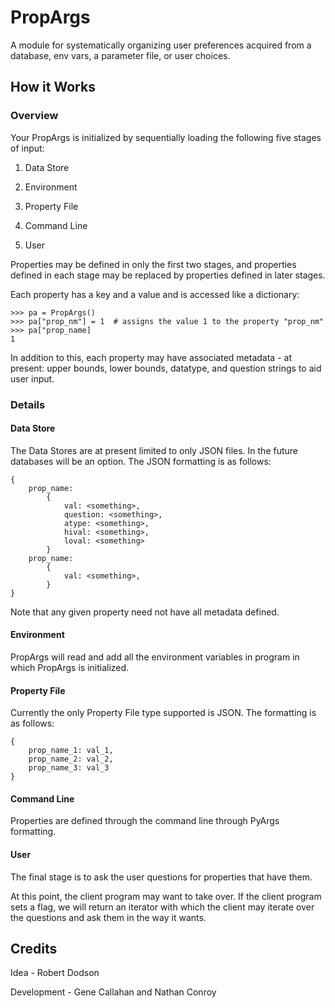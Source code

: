 # PropArgs
A module for systematically organizing user preferences acquired from a database, env vars, a parameter file, or user 
choices.

## How it Works

### Overview
Your PropArgs is initialized by sequentially loading the following five stages of input:

1. Data Store

1. Environment

1. Property File

1. Command Line

1. User

Properties may be defined in only the first two stages, and properties defined in each stage may be replaced
by properties defined in later stages.

Each property has a key and a value and is accessed like a dictionary:

    >>> pa = PropArgs()
    >>> pa["prop_nm"] = 1  # assigns the value 1 to the property "prop_nm"
    >>> pa["prop_name]
    1

In addition to this, each property may have associated metadata - at present: upper bounds, lower bounds, datatype,
and question strings to aid user input.

### Details

#### Data Store
The Data Stores are at present limited to only JSON files. In the future databases will be an option. The JSON
formatting is as follows:

    {
        prop_name:
            {
                val: <something>,
                question: <something>,
                atype: <something>,
                hival: <something>,
                loval: <something>
            }
        prop_name:
            {
                val: <something>,
            }
    }

Note that any given property need not have all metadata defined.


#### Environment
PropArgs will read and add all the environment variables in program in which PropArgs is initialized.


#### Property File
Currently the only Property File type supported is JSON. The formatting is as follows:

    {
        prop_name_1: val_1,
        prop_name_2: val_2,
        prop_name_3: val_3
    }


#### Command Line
Properties are defined through the command line through PyArgs formatting.

#### User
The final stage is to ask the user questions for properties that have them.

At this point, the client program may want to take over. If the client program sets a flag,
we will return an iterator with which the client may iterate over the questions and ask them
in the way it wants.

## Credits
Idea - Robert Dodson

Development - Gene Callahan and Nathan Conroy